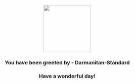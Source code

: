 <p align="center">
    <img src="https://raw.githubusercontent.com/PokeAPI/sprites/master/sprites/pokemon/555.png" width="150" height="150">
</p>
<h3 align="center">You have been greeted by - <b>Darmanitan-Standard</b></h3>
<h3 align="center">Have a wonderful day!</h3>
